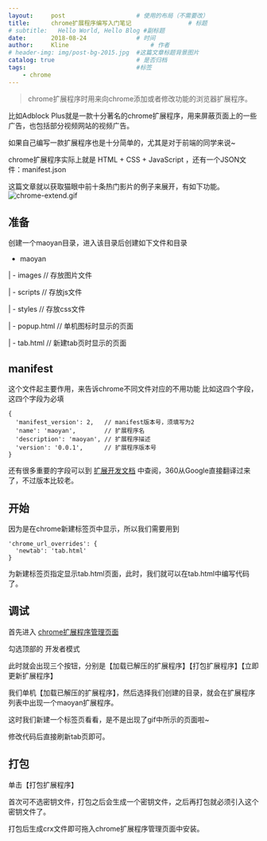 ```yaml
---
layout:     post   				    # 使用的布局（不需要改）
title:      chrome扩展程序编写入门笔记 				# 标题 
# subtitle:   Hello World, Hello Blog #副标题
date:       2018-08-24 				# 时间
author:     Kline 						# 作者
# header-img: img/post-bg-2015.jpg 	#这篇文章标题背景图片
catalog: true 						# 是否归档
tags:								#标签
    - chrome
---
```


>chrome扩展程序时用来向chrome添加或者修改功能的浏览器扩展程序。

比如Adblock Plus就是一款十分著名的chrome扩展程序，用来屏蔽页面上的一些广告，也包括部分视频网站的视频广告。

如果自己编写一款扩展程序也是十分简单的，尤其是对于前端的同学来说~

chrome扩展程序实际上就是 HTML + CSS + JavaScript ，还有一个JSON文件：manifest.json

这篇文章就以获取猫眼中前十条热门影片的例子来展开，有如下功能。
![chrome-extend.gif](https://i.loli.net/2018/09/27/5bac72f35e5d0.gif)

## 准备
创建一个maoyan目录，进入该目录后创建如下文件和目录

- maoyan

 | - images   // 存放图片文件

 | - scripts   // 存放js文件

 | - styles    // 存放css文件

 | - popup.html    // 单机图标时显示的页面

 | - tab.html    // 新建tab页时显示的页面
 
## manifest 

这个文件起主要作用，来告诉chrome不同文件对应的不用功能
比如这四个字段，这四个字段为必填
```
{
  'manifest_version': 2,   // manifest版本号，须填写为2
  'name': 'maoyan',        // 扩展程序名
  'description': 'maoyan', // 扩展程序描述
  'version': '0.0.1',      // 扩展程序版本号
}
```
还有很多重要的字段可以到 [扩展开发文档](http://open.chrome.360.cn/extension_dev/manifest.html) 中查阅，360从Google直接翻译过来了，不过版本比较老。
## 开始
因为是在chrome新建标签页中显示，所以我们需要用到
```
'chrome_url_overrides': {
  'newtab': 'tab.html'
}
```
为新建标签页指定显示tab.html页面，此时，我们就可以在tab.html中编写代码了。

## 调试
首先进入 [chrome扩展程序管理页面](chrome://extensions/)

勾选顶部的 开发者模式

此时就会出现三个按钮，分别是【加载已解压的扩展程序】【打包扩展程序】【立即更新扩展程序】

我们单机【加载已解压的扩展程序】，然后选择我们创建的目录，就会在扩展程序列表中出现一个maoyan扩展程序。

这时我们新建一个标签页看看，是不是出现了gif中所示的页面啦~

修改代码后直接刷新tab页即可。
## 打包
单击【打包扩展程序】

首次可不选密钥文件，打包之后会生成一个密钥文件，之后再打包就必须引入这个密钥文件了。

打包后生成crx文件即可拖入chrome扩展程序管理页面中安装。
